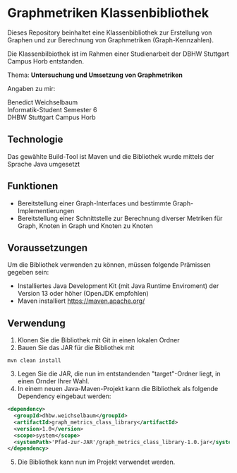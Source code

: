# Graphmetriken Klassenbibliothek
Dieses Repository beinhaltet eine Klassenbibliothek zur Erstellung von Graphen und zur Berechnung von Graphmetriken (Graph-Kennzahlen).

Die Klassenbilbiothek ist im Rahmen einer Studienarbeit der DBHW Stuttgart Campus Horb entstanden.

Thema: <b>Untersuchung und Umsetzung von Graphmetriken</b>

Angaben zu mir:

Benedict Weichselbaum<br/>
Informatik-Student Semester 6<br/>
DHBW Stuttgart Campus Horb
## Technologie
Das gewählte Build-Tool ist Maven und die Bibliothek wurde mittels der Sprache Java umgesetzt
## Funktionen
* Bereitstellung einer Graph-Interfaces und bestimmte Graph-Implementierungen
* Bereitstellung einer Schnittstelle zur Berechnung diverser Metriken für Graph, Knoten in Graph und Knoten zu Knoten
## Voraussetzungen
Um die Bibliothek verwenden zu können, müssen folgende Prämissen gegeben sein:
* Installiertes Java Development Kit (mit Java Runtime Enviroment) der Version 13 oder höher (OpenJDK empfohlen)
* Maven installiert <https://maven.apache.org/>
## Verwendung
1. Klonen Sie die Bibliothek mit Git in einen lokalen Ordner
2. Bauen Sie das JAR für die Bibliothek mit
```
mvn clean install
```
3. Legen Sie die JAR, die nun im entstandenden "target"-Ordner liegt, in einen Ornder Ihrer Wahl.
4. In einem neuen Java-Maven-Projekt kann die Bibliothek als folgende Dependency eingebaut werden:
```xml
<dependency>
  <groupId>dhbw.weichselbaum</groupId>
  <artifactId>graph_metrics_class_library</artifactId>
  <version>1.0</version>
  <scope>system</scope>
  <systemPath>'Pfad-zur-JAR'/graph_metrics_class_library-1.0.jar</systemPath>
</dependency>
```
5. Die Bibliothek kann nun im Projekt verwendet werden.
